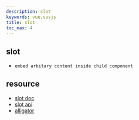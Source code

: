 ```yaml
---
description: slot
keywords: vue,vusjs
title: slot
toc_max: 4
---
```


## slot

* `embed arbitary content inside child component`

## resource

* [slot doc](https://vuejs.org/v2/guide/components-slots.html)
* [slot api](https://vuejs.org/v2/api/#vm-slots)
* [alligator](https://alligator.io/vuejs/component-slots/)
